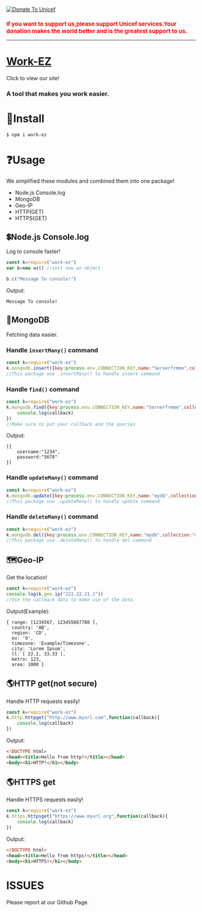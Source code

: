 [![Donate To Unicef](https://zeevector.com/wp-content/uploads/Unicef-Logo-Vector.png)](https://donate.unicef.org/donate/now)
<h1 style="color:red;font-size:15px;">If you want to support us,please support Unicef services.Your donation makes the world better and is the greatest support to us.</h1>

***
# [Work-EZ](https://work-ez.netlify.app/)
Click to view our site!

### A tool that makes you work easier.

# 🔽Install
```bash
$ npm i work-ez
```

# ❓Usage
We simplified these modules and combined them into one package!
- Node.js Console.log
- MongoDB
- Geo-IP
- HTTP(GET)
- HTTPS(GET)

## 💲Node.js Console.log
Log to console faster!
```js
const k=require("work-ez")
var b=new wz() //init new wz object

b.c("Message To console!")
```
Output:
```
Message To console!
```

## 🍃MongoDB
Fetching data easier.
### Handle `insertMany()` command
```js
const k=require("work-ez")
k.mongodb.insert({key:process.env.CONNECTION_KEY,name:"Serverfrmme",collection:"my-collection",data:[{username:"1234"}]})
//This package use .insertMany() to handle insert command
```
### Handle `find()` command
```js
const k=require("work-ez")
k.mongodb.find({key:process.env.CONNECTION_KEY,name:"Serverfrmme",collection:"my-collection",queries:{username:"1234"}},function(callback){
    console.log(callback)
})
//Make sure to put your callback and the queries
```
Output:
```
[{
    username:"1234",
    password:"5678"
}]
```
### Handle `updateMany()` command
```js
const k=require("work-ez")
k.mongodb.update({key:process.env.CONNECTION_KEY,name:"mydb",collection:"my-collection",queries:{username:"1234"},set:{$set:{username:"1357"}}})
//This package use .updateMany() to handle update command
```
### Handle `deleteMany()` command
```js
const k=require("work-ez")
k.mongodb.del({key:process.env.CONNECTION_KEY,name:"mydb",collection:"my-collection",queries:{username:"1234"}})
//This package use .deleteMany() to handle del command
```
## 🗺️Geo-IP
Get the location!
```js
const k=require("work-ez")
console.log(k.geo.ip("222.22.21.1"))
//Use the callback data to make use of the data.
```
Output(Example):
```
{ range: [1234567, 123455667788 ],
  country: 'AB',
  region: 'CD',
  eu: '9',
  timezone: 'Example/Timezone',
  city: 'Lorem Ipsum',
  ll: [ 22.2, 33.33 ],
  metro: 123,
  area: 1000 }
```
## 🌎HTTP get(not secure)
Handle HTTP requests easily!
```js
const k=require("work-ez")
k.http.httpget("http://www.myurl.com",function(callback){
    console.log(callback)
})
```
Output:
```html
<!DOCTYPE html>
<head><title>Hello from http!</title></head>
<body><h1>HTTP!</h1></body>
```
## 🌎HTTPS get
Handle HTTPS requests easily!
```js
const k=require("work-ez")
k.https.httpsget("https://www.myurl.org",function(callback){
    console.log(callback)
})
```
Output:
```html
<!DOCTYPE html>
<head><title>Hello from https!</title></head>
<body><h1>HTTPS!</h1></body>
```

# ISSUES
Please report at our Github Page.
